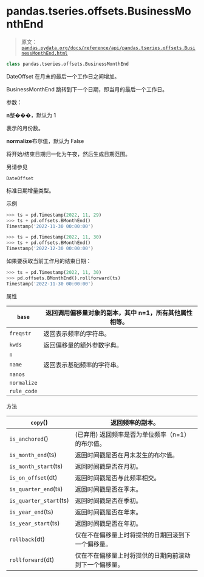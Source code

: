 # pandas.tseries.offsets.BusinessMonthEnd

> 原文：[`pandas.pydata.org/docs/reference/api/pandas.tseries.offsets.BusinessMonthEnd.html`](https://pandas.pydata.org/docs/reference/api/pandas.tseries.offsets.BusinessMonthEnd.html)

```py
class pandas.tseries.offsets.BusinessMonthEnd
```

DateOffset 在月末的最后一个工作日之间增加。

BusinessMonthEnd 跳转到下一个日期，即当月的最后一个工作日。

参数：

**n**整���，默认为 1

表示的月份数。

**normalize**布尔值，默认为 False

将开始/结束日期归一化为午夜，然后生成日期范围。

另请参见

`DateOffset`

标准日期增量类型。

示例

```py
>>> ts = pd.Timestamp(2022, 11, 29)
>>> ts + pd.offsets.BMonthEnd()
Timestamp('2022-11-30 00:00:00') 
```

```py
>>> ts = pd.Timestamp(2022, 11, 30)
>>> ts + pd.offsets.BMonthEnd()
Timestamp('2022-12-30 00:00:00') 
```

如果要获取当前工作月的结束日期：

```py
>>> ts = pd.Timestamp(2022, 11, 30)
>>> pd.offsets.BMonthEnd().rollforward(ts)
Timestamp('2022-11-30 00:00:00') 
```

属性

| `base` | 返回调用偏移量对象的副本，其中 n=1，所有其他属性相等。 |
| --- | --- |
| `freqstr` | 返回表示频率的字符串。 |
| `kwds` | 返回偏移量的额外参数字典。 |
| `n` |  |
| `name` | 返回表示基础频率的字符串。 |
| `nanos` |  |
| `normalize` |  |
| `rule_code` |  |

方法

| `copy`() | 返回频率的副本。 |
| --- | --- |
| `is_anchored`() | (已弃用) 返回频率是否为单位频率（n=1）的布尔值。 |
| `is_month_end`(ts) | 返回时间戳是否在月末发生的布尔值。 |
| `is_month_start`(ts) | 返回时间戳是否在月初。 |
| `is_on_offset`(dt) | 返回时间戳是否与此频率相交。 |
| `is_quarter_end`(ts) | 返回时间戳是否在季末。 |
| `is_quarter_start`(ts) | 返回时间戳是否在季初。 |
| `is_year_end`(ts) | 返回时间戳是否在年末。 |
| `is_year_start`(ts) | 返回时间戳是否在年初。 |
| `rollback`(dt) | 仅在不在偏移量上时将提供的日期回滚到下一个偏移量。 |
| `rollforward`(dt) | 仅在不在偏移量上时将提供的日期向前滚动到下一个偏移量。 |
